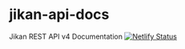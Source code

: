 # jikan-api-docs
Jikan REST API v4 Documentation
[![Netlify Status](https://api.netlify.com/api/v1/badges/e17dcac3-d74b-45c6-8a8e-56a3f6da4b6e/deploy-status)](https://app.netlify.com/sites/elated-heyrovsky-566f1b/deploys)
